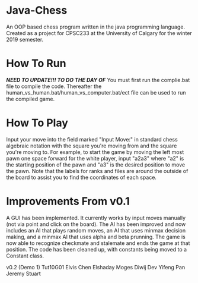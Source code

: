 # Java-Chess
An OOP based chess program written in the java programming language.  Created as a project for CPSC233 at the University of Calgary for the winter 2019 semester.

# How To Run
*****NEED TO UPDATE!!! TO DO THE DAY OF*****
You must first run the complie.bat file to compile the code.  Thereafter the human_vs_human.bat/human_vs_computer.bat/ect file can be used to run the compiled game.

# How To Play
Input your move into the field marked "Input Move:" in standard chess algebraic notation with the square you're moving from and the square you're moving to.  For example, to start the game by moving the left most pawn one space forward for the white player, input "a2a3" where "a2" is the starting position of the pawn and "a3" is the desired position to move the pawn.  Note that the labels for ranks and files are around the outside of the board to assist you to find the coordinates of each space.

# Improvements From v0.1
A GUI has been implemented.  It currently works by input moves manually (not via point and click on the board).  The AI has been improved and now includes an AI that plays random moves, an AI that uses minmax decision making, and a minmax AI that uses alpha and beta prunning.  The game is now able to recognize checkmate and stalemate and ends the game at that position.  The code has been cleaned up, with constants being moved to a Constant class.


v0.2 (Demo 1)
Tut10G01
Elvis Chen
Elshaday Moges
Diwij Dev
Yifeng Pan
Jeremy Stuart
